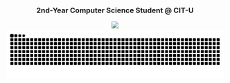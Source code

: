 <h3 align="center"><b>2nd-Year Computer Science Student @ CIT-U</b></h3>

<p align="center">
  <img src="https://github.com/user-attachments/assets/5529ac47-482f-43a4-8476-744b58993034" width="40%">

  <picture>
    <source media="(prefers-color-scheme: dark)" srcset="https://raw.githubusercontent.com/aaronjacalan/aaronjacalan/output/github-snake-dark.svg" />
    <source media="(prefers-color-scheme: light)" srcset="https://raw.githubusercontent.com/aaronjacalan/aaronjacalan/output/github-snake.svg" />
    <img alt="GitHub activity graph" src="https://raw.githubusercontent.com/aaronjacalan/aaronjacalan/output/github-snake.svg" />
  </picture>
</p>
